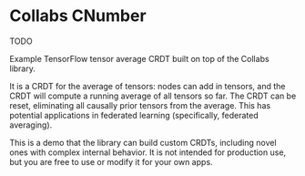 # Collabs CNumber

TODO

Example TensorFlow tensor average CRDT built on top of the Collabs library.

It is a CRDT for the average of tensors: nodes can add in tensors, and the CRDT will compute a running average of all tensors so far. The CRDT can be reset, eliminating all causally prior tensors from the average. This has potential applications in federated learning (specifically, federated averaging).

This is a demo that the library can build custom CRDTs, including novel ones with complex internal behavior. It is not intended for production use, but you are free to use or modify it for your own apps.
